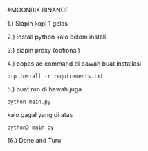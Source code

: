 #MOONBIX BINANCE

1.) Siapin kopi 1 gelas

2.) install python kalo belom install

3.) siapin proxy (optional)

4.) copas ae command di bawah buat installasi

```pip install -r requirements.txt```

5.) buat run di bawah juga

```python main.py```

kalo gagal yang di atas

```python3 main.py```

16.) Done and Turu
